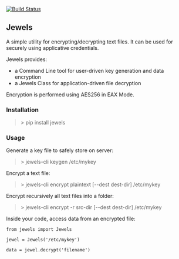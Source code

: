 [![Build Status](https://travis-ci.com/acapitanelli/jewels.svg?branch=master)](https://travis-ci.com/acapitanelli/jewels)

## Jewels

A simple utility for encrypting/decrypting text files. It can be used for securely using applicative credentials.

Jewels provides:
- a Command Line tool for user-driven key generation and data encryption
- a Jewels Class for application-driven file decryption

Encryption is performed using AES256 in EAX Mode.

### Installation

> \> pip install jewels

### Usage

Generate a key file to safely store on server:

> \> jewels-cli keygen /etc/mykey

Encrypt a text file:

> \> jewels-cli encrypt plaintext [--dest dest-dir] /etc/mykey

Encrypt recursively all text files into a folder:

> \> jewels-cli encrypt -r src-dir [--dest dest-dir] /etc/mykey

Inside your code, access data from an encrypted file:

```
from jewels import Jewels

jewel = Jewels('/etc/mykey')

data = jewel.decrypt('filename')
```

